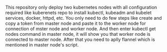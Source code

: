 This repository only deploy two kubernetes nodes with all configuration required like kuberenets repo to install kubectl, kubeadm and kubelet services, docker, httpd, etc. 
You only need to do few steps like create and copy a token from master node and paste it to the worker node for connection of mster node and worker node. 
And then enter kubectl get nodes command in master node, it will show you that worker node is connected to master node.
After that you need to aplly flannel which is mentioned in master node's script.
